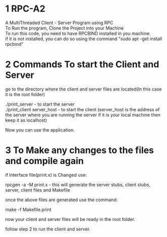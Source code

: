 # 1 RPC-A2
A MultiThreaded Client - Server Program using RPC  
To Run the program, Clone the Project into your Machine  
To run this code, you need to have RPCBIND installed in you machine.   
if it is not installed, you can do so using the command "sudo apt -get install rpcbind"  

# 2 Commands To start the Client and Server 
go to the directory where the client and server files are located(In this case it is the root folder)  

./print_server - to start the server    
./print_client server_host - to start the client  (server_host is the address of the server where you are running the server if it is your local machine then keep it as localhost)  

Now you can use the application.  


# 3 To Make any changes to the files and compile again  

if Interface file(print.x) is Changed use:  

rpcgen -a -M print.x - this will generate the server stubs, client stubs, server, client files and Makefile 
 
 
once the above files are generated use the command:  

make -f Makefile.print

now your client and server files will be ready in the root folder.

follow step 2 to run the client and server. 

